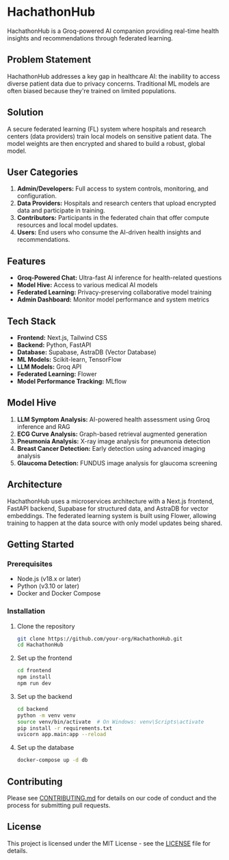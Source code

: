 # HachathonHub

HachathonHub is a Groq-powered AI companion providing real-time health insights and recommendations through federated learning.

## Problem Statement

HachathonHub addresses a key gap in healthcare AI: the inability to access diverse patient data due to privacy concerns. Traditional ML models are often biased because they're trained on limited populations.

## Solution

A secure federated learning (FL) system where hospitals and research centers (data providers) train local models on sensitive patient data. The model weights are then encrypted and shared to build a robust, global model.

## User Categories

1. **Admin/Developers:** Full access to system controls, monitoring, and configuration.
2. **Data Providers:** Hospitals and research centers that upload encrypted data and participate in training.
3. **Contributors:** Participants in the federated chain that offer compute resources and local model updates.
4. **Users:** End users who consume the AI-driven health insights and recommendations.

## Features

- **Groq-Powered Chat:** Ultra-fast AI inference for health-related questions
- **Model Hive:** Access to various medical AI models
- **Federated Learning:** Privacy-preserving collaborative model training
- **Admin Dashboard:** Monitor model performance and system metrics

## Tech Stack

- **Frontend:** Next.js, Tailwind CSS
- **Backend:** Python, FastAPI
- **Database:** Supabase, AstraDB (Vector Database)
- **ML Models:** Scikit-learn, TensorFlow
- **LLM Models:** Groq API
- **Federated Learning:** Flower
- **Model Performance Tracking:** MLflow

## Model Hive

1. **LLM Symptom Analysis:** AI-powered health assessment using Groq inference and RAG
2. **ECG Curve Analysis:** Graph-based retrieval augmented generation
3. **Pneumonia Analysis:** X-ray image analysis for pneumonia detection
4. **Breast Cancer Detection:** Early detection using advanced imaging analysis
5. **Glaucoma Detection:** FUNDUS image analysis for glaucoma screening

## Architecture

HachathonHub uses a microservices architecture with a Next.js frontend, FastAPI backend, Supabase for structured data, and AstraDB for vector embeddings. The federated learning system is built using Flower, allowing training to happen at the data source with only model updates being shared.

## Getting Started

### Prerequisites

- Node.js (v18.x or later)
- Python (v3.10 or later)
- Docker and Docker Compose

### Installation

1. Clone the repository
   ```bash
   git clone https://github.com/your-org/HachathonHub.git
   cd HachathonHub
   ```

2. Set up the frontend
   ```bash
   cd frontend
   npm install
   npm run dev
   ```

3. Set up the backend
   ```bash
   cd backend
   python -m venv venv
   source venv/bin/activate  # On Windows: venv\Scripts\activate
   pip install -r requirements.txt
   uvicorn app.main:app --reload
   ```

4. Set up the database
   ```bash
   docker-compose up -d db
   ```

## Contributing

Please see [CONTRIBUTING.md](CONTRIBUTING.md) for details on our code of conduct and the process for submitting pull requests.

## License

This project is licensed under the MIT License - see the [LICENSE](LICENSE) file for details.